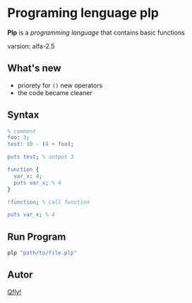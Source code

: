 Programing lenguage plp
=========================

**Plp** is a *programming language* that contains basic functions

varsion: alfa-2.5

What's new
-------

- priorety for ```()``` new operators
- the code became cleaner

Syntax
-----------

```erl
% comment
foo: 3;
test: 10 - (4 + foo);

puts test; % output 3

function {
  var_x: 4;
  puts var_x; % 4
}

!function; % call function

puts var_x; % 4

```

Run Program
-----------

```ps1
plp "path/to/file.plp"
```

Autor
-----------

[Qfly!](https://github.com/Qfliy)
